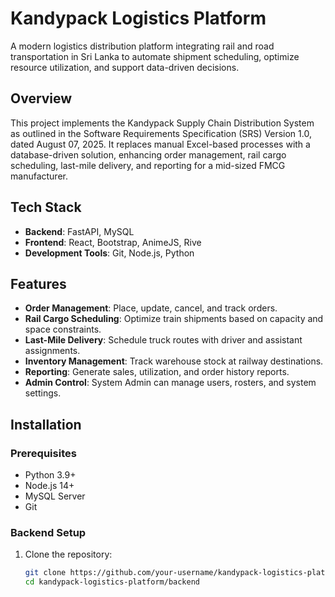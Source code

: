 # Kandypack Logistics Platform

A modern logistics distribution platform integrating rail and road transportation in Sri Lanka to automate shipment scheduling, optimize resource utilization, and support data-driven decisions.

## Overview
This project implements the Kandypack Supply Chain Distribution System as outlined in the Software Requirements Specification (SRS) Version 1.0, dated August 07, 2025. It replaces manual Excel-based processes with a database-driven solution, enhancing order management, rail cargo scheduling, last-mile delivery, and reporting for a mid-sized FMCG manufacturer.

## Tech Stack
- **Backend**: FastAPI, MySQL
- **Frontend**: React, Bootstrap, AnimeJS, Rive
- **Development Tools**: Git, Node.js, Python

## Features
- **Order Management**: Place, update, cancel, and track orders.
- **Rail Cargo Scheduling**: Optimize train shipments based on capacity and space constraints.
- **Last-Mile Delivery**: Schedule truck routes with driver and assistant assignments.
- **Inventory Management**: Track warehouse stock at railway destinations.
- **Reporting**: Generate sales, utilization, and order history reports.
- **Admin Control**: System Admin can manage users, rosters, and system settings.

## Installation

### Prerequisites
- Python 3.9+
- Node.js 14+
- MySQL Server
- Git

### Backend Setup
1. Clone the repository:
   ```bash
   git clone https://github.com/your-username/kandypack-logistics-platform.git
   cd kandypack-logistics-platform/backend